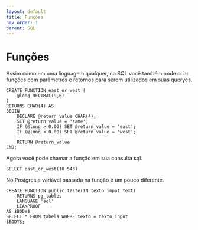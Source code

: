 ```yaml
---
layout: default
title: Funções
nav_order: 1
parent: SQL
---
```


# Funções

Assim como em uma linguagem qualquer, no SQL você também pode criar funções com parâmetros e retornos para serem utilizados em suas queryes.

```
CREATE FUNCTION east_or_west (
	@long DECIMAL(9,6)
)
RETURNS CHAR(4) AS
BEGIN
	DECLARE @return_value CHAR(4);
	SET @return_value = 'same';
    IF (@long > 0.00) SET @return_value = 'east';
    IF (@long < 0.00) SET @return_value = 'west';
 
    RETURN @return_value
END;
```

Agora você pode chamar a função em sua consulta sql.

```
SELECT east_or_west(10.543)
```

No Postgres a variável passada na função é um pouco diferente.

```
CREATE FUNCTION public.teste(IN texto_input text)
    RETURNS pg_tables
    LANGUAGE 'sql'
    LEAKPROOF 
AS $BODY$
SELECT * FROM tabela WHERE texto = texto_input
$BODY$;
```